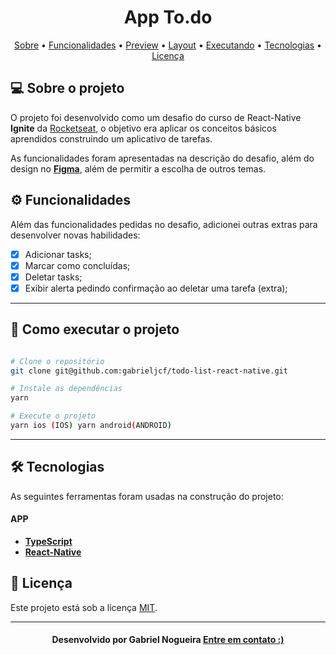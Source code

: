 <!--Banner e logo-->

<h1 align="center">
   App To.do
</h1>

<!-- Indice-->
<p align="center">
 <a href="#-sobre-o-projeto">Sobre</a> •
 <a href="#-Funcionalidades">Funcionalidades</a> • 
 <a href="#-Preview">Preview</a> • 
 <a href="#-Layout">Layout</a> •  
 <a href="#-como-executar-o-projeto">Executando</a> • 
 <a href="#-tecnologias">Tecnologias</a> • 
 <a href="#-licença">Licença</a>
</p>

<!--Sobre o projeto-->

## 💻 Sobre o projeto

O projeto foi desenvolvido como um desafio do curso de React-Native **Ignite** da [Rocketseat](https://nextlevelweek.com/episodios/discovery/1/edicao/2), o objetivo era aplicar os conceitos básicos aprendidos construindo um aplicativo de tarefas.

As funcionalidades foram apresentadas na descrição do desafio, além do design no **[Figma](https://www.figma.com/file/YtWOi1QeFwF1Ssq8epu5E0/ToDo-List-%E2%80%A2-Desafio-React-Native-(Copy)?type=design&node-id=401-128&mode=design&t=rhsbfv7RFeB9z4ni-0)**, além de permitir a escolha de outros temas.

<!--Funcionalidades do projeto-->

## ⚙️ Funcionalidades

Além das funcionalidades pedidas no desafio, adicionei outras extras para desenvolver novas habilidades:

- [x] Adicionar tasks;
- [x] Marcar como concluídas;
- [x] Deletar tasks;
- [x] Exibir alerta pedindo confirmação ao deletar uma tarefa (extra);
---

<!--Running session-->

## 🚀 Como executar o projeto

```bash

# Clone o repositório
git clone git@github.com:gabrieljcf/todo-list-react-native.git

# Instale as dependências
yarn

# Execute o projeto
yarn ios (IOS) yarn android(ANDROID)
```

---

<!--Tecnologies session-->

## 🛠 Tecnologias

As seguintes ferramentas foram usadas na construção do projeto:

#### **APP**
- **[TypeScript](https://www.typescriptlang.org/)**
- **[React-Native](https://reactnative.dev/)**

<!--License session-->

## 📝 Licença

Este projeto está sob a licença [MIT](./LICENSE).

---

<!--Bottom session-->
<h4 align=center>Desenvolvido por Gabriel Nogueira <a href="https://www.linkedin.com/in/bruno-gabriel-nogueira-835518123/"> <strong>Entre em contato</strong> :)</a></a></h4>